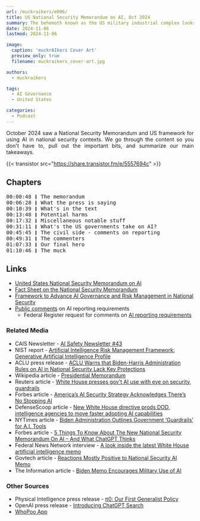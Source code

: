 ```yaml
---
url: /muckraikers/e006/
title: US National Security Memorandum on AI, Oct 2024
summary: The behemoth known as the US military industrial complex looks towards "AI".
date: 2024-11-06
lastmod: 2024-11-06

image:
  caption: 'muckrAIkers Cover Art'
  preview_only: true
  filename: muckraikers_cover-art.jpg

authors:
  - muckraikers

tags:
  - AI Governance
  - United States

categories:
  - Podcast
---
```


<div style="text-align: justify">

October 2024 saw a National Security Memorandum and US framework for using AI in national security contexts. We go through the content so you don't have to, pull out the important bits, and summarize our main takeaways.

{{< transistor src="https://share.transistor.fm/e/5557694c" >}}
</div>

## Chapters

<div style="text-align: left; font-family:monospace;">
00:00:48 ❙ The memorandum<br>
00:06:28 ❙ What the press is saying<br>
00:10:39 ❙ What's in the text<br>
00:13:48 ❙ Potential harms<br>
00:17:32 ❙ Miscellaneous notable stuff<br>
00:31:11 ❙ What's the US governments take on AI?<br>
00:45:45 ❙ The civil side - comments on reporting<br>
00:49:31 ❙ The commenters<br>
01:07:33 ❙ Our final hero<br>
01:10:46 ❙ The muck
</div>


## Links

- [United States National Security Memorandum on AI](https://www.whitehouse.gov/briefing-room/presidential-actions/2024/10/24/memorandum-on-advancing-the-united-states-leadership-in-artificial-intelligence-harnessing-artificial-intelligence-to-fulfill-national-security-objectives-and-fostering-the-safety-security/)
- [Fact Sheet on the National Security Memorandum](https://www.whitehouse.gov/briefing-room/statements-releases/2024/10/24/fact-sheet-biden-harris-administration-outlines-coordinated-approach-to-harness-power-of-ai-for-u-s-national-security/)
- [Framework to Advance AI Governance and Risk Management in National Security](https://ai.gov/wp-content/uploads/2024/10/NSM-Framework-to-Advance-AI-Governance-and-Risk-Management-in-National-Security.pdf)
- [Public comments](https://www.regulations.gov/document/BIS-2024-0047-0001/comment) on AI reporting requirements
  - Federal Register request for comments on [AI reporting requirements](https://www.federalregister.gov/documents/2024/09/11/2024-20529/establishment-of-reporting-requirements-for-the-development-of-advanced-artificial-intelligence)

### Related Media

- CAIS Newsletter - [AI Safety Newsletter #43](https://newsletter.safe.ai/p/ai-safety-newsletter-43-white-house)
- NIST report - [Artificial Intelligence Risk Management Framework: Generative Artificial Intelligence Profile](https://nvlpubs.nist.gov/nistpubs/ai/NIST.AI.600-1.pdf)
- ACLU press release - [ACLU Warns that Biden-Harris Administration Rules on AI in National Security Lack Key Protections](https://www.aclu.org/press-releases/aclu-warns-that-biden-harris-administration-rules-on-ai-in-national-security-lack-key-protections)
- Wikipedia article - [Presidential Memorandum](https://en.wikipedia.org/wiki/Presidential_memorandum)
- Reuters article - [White House presses gov't AI use with eye on security, guardrails](https://www.reuters.com/world/us/white-house-presses-govt-ai-use-with-eye-security-guardrails-2024-10-24/)
- Forbes article - [America’s AI Security Strategy Acknowledges There’s No Stopping AI](https://www.forbes.com/sites/jamesbroughel/2024/11/02/americas-ai-security-strategy-acknowledges-theres-no-stopping-ai/)
- DefenseScoop article - [New White House directive prods DOD, intelligence agencies to move faster adopting AI capabilities](https://defensescoop.com/2024/10/24/national-security-memorandum-artificial-intelligence-dod-odni/)
- NYTimes article - [Biden Administration Outlines Government ‘Guardrails’ for A.I. Tools](https://www.nytimes.com/2024/10/24/us/politics/biden-government-guidelines-ai.html)
- Forbes article - [5 Things To Know About The New National Security Memorandum On AI – And What ChatGPT Thinks](https://www.forbes.com/sites/johnwerner/2024/10/30/5-things-to-know-about-the-new-national-security-memorandum-on-ai--and-what-chatgpt-thinks/)
- Federal News Network interview - [A look inside the latest White House artificial intelligence memo](https://federalnewsnetwork.com/artificial-intelligence/2024/10/a-look-inside-the-latest-white-house-artificial-intelligence-memo/)
- Govtech article - [Reactions Mostly Positive to National Security AI Memo](https://www.govtech.com/artificial-intelligence/reactions-mostly-positive-to-national-security-ai-memo)
- The Information article - [Biden Memo Encourages Military Use of AI](https://www.theinformation.com/briefings/biden-memo-encourages-military-use-of-ai)

### Other Sources

- Physical Intelligence press release - [π0: Our First Generalist Policy](https://www.physicalintelligence.company/blog/pi0)
- OpenAI press release - [Introducing ChatGPT Search](https://openai.com/index/introducing-chatgpt-search/)
- [WhoPoo App](https://www.whopooapp.com)
